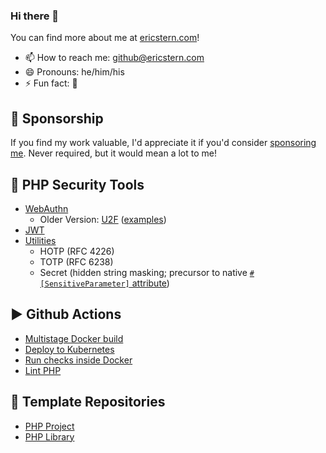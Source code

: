 ### Hi there 👋

You can find more about me at [ericstern.com](https://www.ericstern.com)!

- 📫 How to reach me: github@ericstern.com
- 😄 Pronouns: he/him/his
- ⚡ Fun fact: 🐰

## 💸 Sponsorship
If you find my work valuable, I'd appreciate it if you'd consider [sponsoring me](https://github.com/sponsors/Firehed).
Never required, but it would mean a lot to me!

## 🔐 PHP Security Tools

- [WebAuthn](https://github.com/Firehed/webauthn-php)
    - Older Version: [U2F](https://github.com/Firehed/u2f-php) ([examples](https://github.com/Firehed/u2f-php-examples))
- [JWT](https://github.com/Firehed/jwt)
- [Utilities](https://github.com/Firehed/Security)
    - HOTP (RFC 4226)
    - TOTP (RFC 6238)
    - Secret (hidden string masking; precursor to native [`#[SensitiveParameter]` attribute](https://wiki.php.net/rfc/redact_parameters_in_back_traces))

## ▶️ Github Actions

- [Multistage Docker build](https://github.com/Firehed/multistage-docker-build-action)
- [Deploy to Kubernetes](https://github.com/Firehed/deploy-to-kubernetes-action)
- [Run checks inside Docker](https://github.com/Firehed/docker-check-action)
- [Lint PHP](https://github.com/Firehed/lint-php-action)

## 📄 Template Repositories
- [PHP Project](https://github.com/Firehed/php-project-template)
- [PHP Library](https://github.com/Firehed/php-library-template)

<!--

Here are some ideas to get you started:

- 🔭 I’m currently working on ...
- 🌱 I’m currently learning ...
- 👯 I’m looking to collaborate on ...
- 🤔 I’m looking for help with ...
- 💬 Ask me about ...
-->

